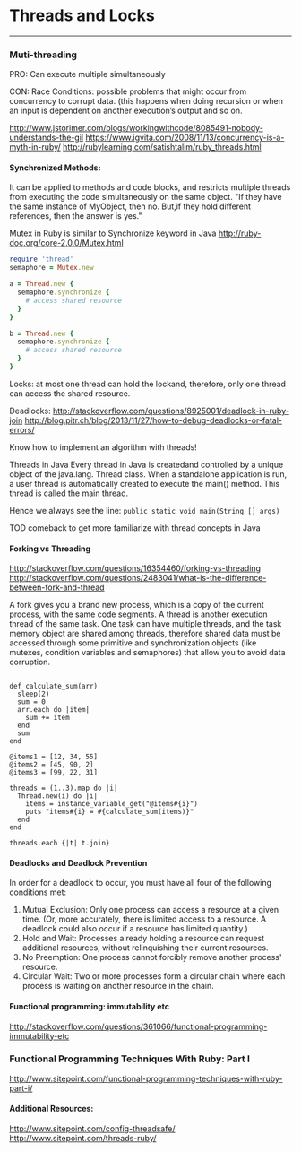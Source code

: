 # Threads and Locks
---

### Muti-threading
PRO:
Can execute multiple simultaneously

CON:
Race Conditions: possible problems that might occur from concurrency to corrupt data. (this happens when doing recursion or when an input is dependent on another execution’s output and so on.


http://www.jstorimer.com/blogs/workingwithcode/8085491-nobody-understands-the-gil
https://www.igvita.com/2008/11/13/concurrency-is-a-myth-in-ruby/
http://rubylearning.com/satishtalim/ruby_threads.html


#### Synchronized Methods:
It can be applied to methods and code blocks, and restricts multiple threads from executing the code simultaneously on the same object.
"If they have the same instance of MyObject, then no. But,if they hold different references, then the answer is yes."

Mutex in Ruby is similar to Synchronize keyword in Java
http://ruby-doc.org/core-2.0.0/Mutex.html

```ruby
require 'thread'
semaphore = Mutex.new

a = Thread.new {
  semaphore.synchronize {
    # access shared resource
  }
}

b = Thread.new {
  semaphore.synchronize {
    # access shared resource
  }
}
```



Locks:
at most one thread can hold the lockand, therefore, only one thread can access the shared resource.


Deadlocks:
http://stackoverflow.com/questions/8925001/deadlock-in-ruby-join
http://blog.pitr.ch/blog/2013/11/27/how-to-debug-deadlocks-or-fatal-errors/


Know how to implement an algorithm with threads!

Threads in Java
Every thread in Java is createdand controlled by a unique object of the java.lang. Thread class. When a standalone application is run, a user thread is automatically created to execute the main() method. This thread is called the main thread.

Hence we always see the line:
  `public static void main(String [] args)` 



TOD comeback to get more familiarize with thread concepts in Java


#### Forking vs Threading
http://stackoverflow.com/questions/16354460/forking-vs-threading
http://stackoverflow.com/questions/2483041/what-is-the-difference-between-fork-and-thread

A fork gives you a brand new process, which is a copy of the current process, with the same code segments.
A thread is another execution thread of the same task. One task can have multiple threads, and the task memory object are shared among threads, therefore shared data must be accessed through some primitive and synchronization objects (like mutexes, condition variables and semaphores) that allow you to avoid data corruption.



```

def calculate_sum(arr)
  sleep(2)
  sum = 0
  arr.each do |item|
    sum += item
  end
  sum
end

@items1 = [12, 34, 55]
@items2 = [45, 90, 2]
@items3 = [99, 22, 31]

threads = (1..3).map do |i|
  Thread.new(i) do |i|
    items = instance_variable_get("@items#{i}")
    puts "items#{i} = #{calculate_sum(items)}"
  end
end

threads.each {|t| t.join}

```

#### Deadlocks and Deadlock Prevention
In order for a deadlock to occur, you must have all four of the following conditions met:
1. Mutual Exclusion: Only one process can access a resource at a given time. (Or, more accurately, there is limited access to a resource. A deadlock could also occur if a resource has limited quantity.)
2. Hold and Wait: Processes already holding a resource can request additional resources, without relinquishing their current resources.
3. No Preemption: One process cannot forcibly remove another process' resource.
4. Circular Wait: Two or more processes form a circular chain where each process is waiting on another resource in the chain.


#### Functional programming: immutability etc
http://stackoverflow.com/questions/361066/functional-programming-immutability-etc

### Functional Programming Techniques With Ruby: Part I
http://www.sitepoint.com/functional-programming-techniques-with-ruby-part-i/

#### Additional Resources:
http://www.sitepoint.com/config-threadsafe/
http://www.sitepoint.com/threads-ruby/

